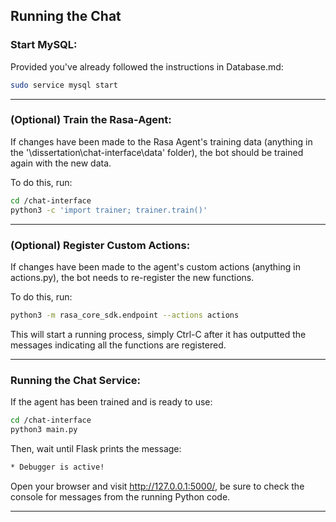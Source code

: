 ## Running the Chat

### Start MySQL:

Provided you've already followed the instructions in Database.md:

```bash
sudo service mysql start
```
---

### (Optional) Train the Rasa-Agent:

If changes have been made to the Rasa Agent's training data (anything in the '\dissertation\chat-interface\data' folder), the bot should be trained again with the new data.

To do this, run:

```bash
cd /chat-interface
python3 -c 'import trainer; trainer.train()'
```
---

### (Optional) Register Custom Actions:

If changes have been made to the agent's custom actions (anything in actions.py), the bot needs to re-register the new functions.

To do this, run:

```bash
python3 -m rasa_core_sdk.endpoint --actions actions
```

This will start a running process, simply Ctrl-C after it has outputted the messages indicating all the functions are registered.

---

### Running the Chat Service:

If the agent has been trained and is ready to use:

```bash
cd /chat-interface
python3 main.py
```

Then, wait until Flask prints the message:

```bash
* Debugger is active! 
```

Open your browser and visit http://127.0.0.1:5000/, be sure to check the console for messages from the running Python code.

---